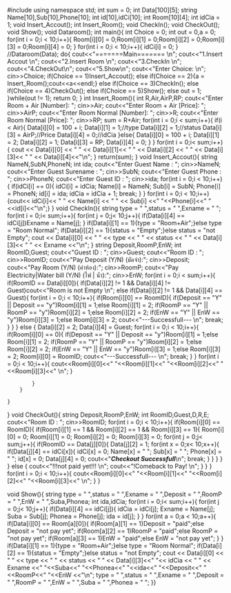 #include <iostream>
using namespace std;
int sum = 0;
int Data[100][5];
string Name[10],Sub[10],Phone[10];
int id[10],idCi[10];
int Room[10][4];
int idCia = 1;
void Insert_Accout();
int Insert_Room();
void CheckIn();
void CheckOut();
void Show();
void Dataroom();
int main(){
	int Choice = 0;
	int out = 0,a = 0;
	for(int i = 0;i < 10;i++){
        Room[i][0] = 0;Room[i][1] = 0;Room[i][2] = 0;Room[i][3] = 0;Room[i][4] = 0;
    }
    for(int i = 0;i < 10;i++){
        idCi[i] = 0;
    }
	//Dataroom(Data);
	do{
		cout<<"=======Main======= \n";
		cout<<"1.Insert Accout \n";
		cout<<"2.Insert Room \n";
		cout<<"3.CheckIn \n";
		cout<<"4.CheckOut\n";
		cout<<"5.Show\n";
		cout<<"Enter Choice: \n";
		cin>>Choice;
		if(Choice == 1)Insert_Accout();
		else if(Choice == 2){a = Insert_Room();cout<<a<<endl;}
		else if(Choice == 3)CheckIn();
		else if(Choice == 4)CheckOut();
		else if(Choice == 5)Show();
		else out = 1;
	}while(out != 1);
	return 0;
}
int Insert_Room(){
            int R,Air,AirP,RP;
            cout<<"Enter Room + Air [Number]: ";
            cin>>Air;
            cout<<"Enter Room + Air [Price]: ";
            cin>>AirP;
            cout<<"Enter Room Normal [Number]: ";
            cin>>R;
            cout<<"Enter Room Normal [Price]: ";
            cin>>RP;
            sum = R+Air;
            for(int i = 0;i < sum;i++){
                if(i < Air){
                        Data[i][0] = 100 + i;
        				Data[i][1] = 1;//type
        				Data[i][2] = 1;//status
        				Data[i][3] = AirP;//Price
        				Data[i][4] = 0;//idCia
                }else{
                        Data[i][0] = 100 + i;
        				Data[i][1] = 2;
        				Data[i][2] = 1;
        				Data[i][3] = RP;
        				Data[i][4] = 0;
                }
            }
            for(int i = 0;i< sum;i++){
        	        cout << Data[i][0] << " " << Data[i][1]<< " " << Data[i][2] << " " 
        	        << Data[i][3]<< " " << Data[i][4]<<"\n";
        	}
        return(sum);
}
void Insert_Accout(){
    string NameN,SubN,PhoneN;
    int ida;
    cout<<"Enter Guest Name : ";
    cin>>NameN;
    cout<<"Enter Guest Surename : ";
    cin>>SubN;
    cout<<"Enter Guest Phone : ";
    cin>>PhoneN;
    cout<<"Enter Guest ID : ";
    cin>>ida;
    for(int i = 0;i < 10;i++){
        if(idCi[i] == 0){
            idCi[i] = idCia;
            Name[i] = NameN;
            Sub[i] = SubN;
            Phone[i] = PhoneN;
            id[i] = ida;
            idCia = idCia + 1;
            break;
        }
    }
    for(int i = 0;i < 10;i++){cout<< idCi[i]<< " " << Name[i] << " " << Sub[i] <<" "<<Phone[i]<<" " <<id[i]<<"\n";}
}
void CheckIn(){
    string type = " ",status = " ",Exname = " ";
    for(int i = 0;i< sum;i++){
        for(int j = 0;j< 10;j++){
            if(Data[i][4] == idCi[j])Exname = Name[j];
        }
        if(Data[i][1] == 1){type = "Room+Air";}else type = "Room Normal";
        if(Data[i][2] == 1){status = "Empty";}else status = "not Empty";
        cout << Data[i][0] << " " << type << " " << status << " " 
    << Data[i][3]<< " " << Exname <<"\n";
    }
    string Deposit,RoomP,EnW;
    int RoomID,Guest;
    cout<<"Guest ID : ";
    cin>>Guest;
    cout<<"Room ID : ";
    cin>>RoomID;
    cout<<"Pay Deposit (Y/N) (มัดจำ):";
    cin>>Deposit;
    cout<<"Pay Room (Y/N) (ค่าห้อง):";
    cin>>RoomP;
    cout<<"Pay Electricity|Water bill (Y/N) (ไฟ | น้ำ):";
    cin>>EnW;
    for(int i = 0;i < sum;i++){
        if(RoomID == Data[i][0]){
            if(Data[i][2] != 1 && Data[i][4] != Guest)cout<<"Room is not Empty \n";
            else if(Data[i][2] != 1 && Data[i][4] == Guest){
                for(int i = 0;i < 10;i++){
                    if(Room[i][0] == RoomID){
                        if(Deposit == "Y" || Deposit == "y")Room[i][1] = 1;else Room[i][1] = 2;
                        if(RoomP == "Y" || RoomP == "y")Room[i][2] = 1;else Room[i][2] = 2;
                        if(EnW == "Y" || EnW == "y")Room[i][3] = 1;else Room[i][3] = 2;
                        cout<<"---Successfull--- \n";
                        break;
                    }
                }
            }
            else {
                Data[i][2] = 2;
                Data[i][4] = Guest;
                for(int i = 0;i < 10;i++){
                    if(Room[i][0] == 0){
                        if(Deposit == "Y" || Deposit == "y")Room[i][1] = 1;else Room[i][1] = 2;
                        if(RoomP == "Y" || RoomP == "y")Room[i][2] = 1;else Room[i][2] = 2;
                        if(EnW == "Y" || EnW == "y")Room[i][3] = 1;else Room[i][3] = 2;
                        Room[i][0] = RoomID;
                        cout<<"---Successfull--- \n";
                        break;
                    }
                }
                for(int i = 0;i < 10;i++){
                    cout<<Room[i][0]<<" "<<Room[i][1]<<" "<<Room[i][2]<<" "<<Room[i][3]<<" \n";
                }
                
            }
        }
        
    }
}
void CheckOut(){
    string Deposit,RoomP,EnW;
    int RoomID,Guest,D,R,E;
    cout<<"Room ID : ";
    cin>>RoomID;
    for(int i = 0;i < 10;i++){
        if(Room[i][0] == RoomID){
            if(Room[i][1] == 1 && Room[i][2] == 1 && Room[i][3] == 1){
                Room[i][0] = 0;
                Room[i][1] = 0;
                Room[i][2] = 0;
                Room[i][3] = 0;
                for(int j = 0;j< sum;j++){
                    if(RoomID == Data[j][0]){
                        Data[j][2] = 1;
                        for(int x = 0;x< 10;x++){
                            if(Data[j][4] == idCi[x]){
                                idCi[x] = 0;
                                Name[x] = " ";
                                Sub[x] = " ";
                                Phone[x] = " ";
                                id[x] = 0;
                                Data[j][4] = 0;
                                cout<<"***Checkout Successfull***\n";
                                break;
                            }
                        }
                    }
                }
            }
            else {
                cout<<"!!!not paid yet!!! \n";
                cout<<"!Comeback to Pay! \n";
            }
        }
    }
    for(int i = 0;i < 10;i++){
                    cout<<Room[i][0]<<" "<<Room[i][1]<<" "<<Room[i][2]<<" "<<Room[i][3]<<" \n";
    }
}

void Show(){
    string type = " ",status = " ",Exname = " ",Deposit = " ",RoomP = " ",EnW = " ",Suba,Phonea;
    int ida,idCia;
    for(int i = 0;i< sum;i++){
        for(int j = 0;j< 10;j++){
            if(Data[i][4] == idCi[j]){
                idCia = idCi[j];
                Exname = Name[j];
                Suba = Sub[j];
                Phonea = Phone[j];
                ida = id[j];
            }
        }
        for(int a = 0;a < 10;a++){
            if(Data[i][0] == Room[a][0]){
                if(Room[a][1] == 1)Deposit = "paid";else Deposit = "not pay yet";
                if(Room[a][2] == 1)RoomP = "paid";else RoomP = "not pay yet";
                if(Room[a][3] == 1)EnW = "paid";else EnW = "not pay yet";
            }
        }
        if(Data[i][1] == 1){type = "Room+Air";}else type = "Room Normal";
        if(Data[i][2] == 1){status = "Empty";}else status = "not Empty";
        cout << Data[i][0] << " " << type << " " << status << " " << Data[i][3]<<" "<< idCia <<
        " " << Exname <<" "<<Suba<<" "<<Phonea<<" "<<ida<<" "<<Deposit<<" "<<RoomP<<" "<<EnW <<"\n";
        type = " ",status = " ",Exname = " ",Deposit = " ",RoomP = " ",EnW = " ",Suba = " ",Phonea = " ";
    }}
    
    
